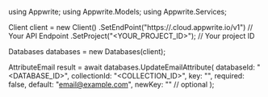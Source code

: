 using Appwrite;
using Appwrite.Models;
using Appwrite.Services;

Client client = new Client()
    .SetEndPoint("https://<REGION>.cloud.appwrite.io/v1") // Your API Endpoint
    .SetProject("<YOUR_PROJECT_ID>"); // Your project ID

Databases databases = new Databases(client);

AttributeEmail result = await databases.UpdateEmailAttribute(
    databaseId: "<DATABASE_ID>",
    collectionId: "<COLLECTION_ID>",
    key: "",
    required: false,
    default: "email@example.com",
    newKey: "" // optional
);